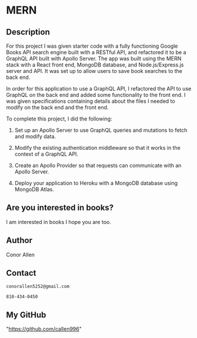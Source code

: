 # MERN
## Description
For this project I was given starter code with a fully functioning Google Books API search engine built with a RESTful API, and refactored it to be a GraphQL API built with Apollo Server. The app was built using the MERN stack with a React front end, MongoDB database, and Node.js/Express.js server and API. It was set up to allow users to save book searches to the back end.

In order for this application to use a GraphQL API, I refactored the API to use GraphQL on the back end and added some functionality to the front end. I was given specifications containing details about the files I needed to modify on the back end and the front end.

To complete this project, I did the following:

1. Set up an Apollo Server to use GraphQL queries and mutations to fetch and modify data.

2. Modify the existing authentication middleware so that it works in the context of a GraphQL API.

3. Create an Apollo Provider so that requests can communicate with an Apollo Server.

4. Deploy your application to Heroku with a MongoDB database using MongoDB Atlas.

## Are you interested in books?
I am interested in books I hope you are too.
## Author
Conor Allen
## Contact
<pre><code>conorallen5252@gmail.com</code></pre>
<pre><code>810-434-0450</code></pre>

## My GitHub
"<https://github.com/callen996>"